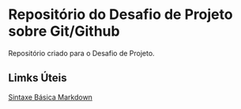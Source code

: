 # Repositório do Desafio de Projeto sobre Git/Github
Repositório criado para o Desafio de Projeto.

## Limks Úteis
[Sintaxe Básica Markdown](https://www.markdownguide.org/basic-syntax/)
